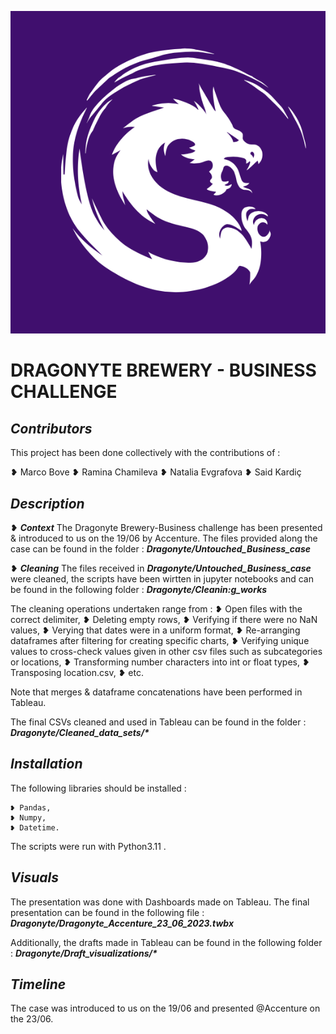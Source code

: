 ![Dragonyte logo (Image)](dragonyte_logo.png)
# DRAGONYTE BREWERY - BUSINESS CHALLENGE

## *Contributors*

This project has been done collectively with the contributions of : 

❥ Marco Bove
❥ Ramina Chamileva
❥ Natalia Evgrafova
❥ Said Kardiç


## *Description*

❥ ***Context***
    The Dragonyte Brewery-Business challenge has been presented & introduced to us on the 19/06 by Accenture. The files provided along the case can be found in the folder : 
    __*Dragonyte/Untouched_Business_case*__

❥ ***Cleaning***
    The files received in __*Dragonyte/Untouched_Business_case*__ were cleaned, the scripts have been wirtten in jupyter notebooks and can be found in the following folder : 
    __*Dragonyte/Cleanin:g_works*__

The cleaning operations undertaken range from :
    ❥ Open files with the correct delimiter, 
    ❥ Deleting empty rows, 
    ❥ Verifying if there were no NaN values,
    ❥ Verying that dates were in a uniform format,
    ❥ Re-arranging dataframes after filtering for creating specific charts,
    ❥ Verifying unique values to cross-check values given in other csv files such as subcategories or locations,
    ❥ Transforming number characters into int or float types,
    ❥ Transposing location.csv,
    ❥ etc.

Note that merges & dataframe concatenations have been performed in Tableau.

The final CSVs cleaned and used in Tableau can be found in the folder : 
    __*Dragonyte/Cleaned_data_sets/\**__

## *Installation*

The following libraries should be installed : 
    
    ❥ Pandas,
    ❥ Numpy,
    ❥ Datetime.

The scripts were run with Python3.11 .

## *Visuals*

The presentation was done with Dashboards made on Tableau. The final presentation can be found in the following file : 
    __*Dragonyte/Dragonyte_Accenture_23_06_2023.twbx*__

Additionally, the drafts made in Tableau can be found in the following folder : 
    __*Dragonyte/Draft_visualizations/\**__


## *Timeline*

The case was introduced to us on the 19/06 and presented @Accenture on the 23/06.
